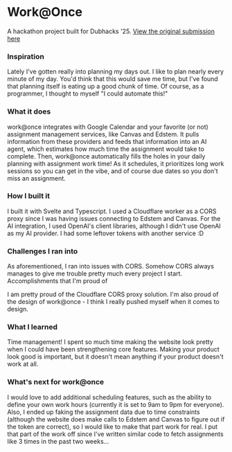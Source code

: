 # Work@Once

A hackathon project built for Dubhacks '25. [View the original submission here](https://devpost.com/software/work-once)

### Inspiration

Lately I've gotten really into planning my days out. I like to plan nearly every minute of my day. You'd think that this would save me time, but I've found that planning itself is eating up a good chunk of time. Of course, as a programmer, I thought to myself "I could automate this!"

### What it does

work@once integrates with Google Calendar and your favorite (or not) assignment management services, like Canvas and Edstem. It pulls information from these providers and feeds that information into an AI agent, which estimates how much time the assignment would take to complete. Then, work@once automatically fills the holes in your daily planning with assignment work time! As it schedules, it prioritizes long work sessions so you can get in the vibe, and of course due dates so you don't miss an assignment.

### How I built it

I built it with Svelte and Typescript. I used a Cloudflare worker as a CORS proxy since I was having issues connecting to Edstem and Canvas. For the AI integration, I used OpenAI's client libraries, although I didn't use OpenAI as my AI provider. I had some leftover tokens with another service :D

### Challenges I ran into

As aforementioned, I ran into issues with CORS. Somehow CORS always manages to give me trouble pretty much every project I start.
Accomplishments that I'm proud of

I am pretty proud of the Cloudflare CORS proxy solution. I'm also proud of the design of work@once - I think I really pushed myself when it comes to design.

### What I learned

Time management! I spent so much time making the website look pretty when I could have been strengthening core features. Making your product look good is important, but it doesn't mean anything if your product doesn't work at all.

### What's next for work@once

I would love to add additional scheduling features, such as the ability to define your own work hours (currently it is set to 9am to 9pm for everyone). Also, I ended up faking the assignment data due to time constraints (although the website does make calls to Edstem and Canvas to figure out if the token are correct), so I would like to make that part work for real. I put that part of the work off since I've written similar code to fetch assignments like 3 times in the past two weeks...
